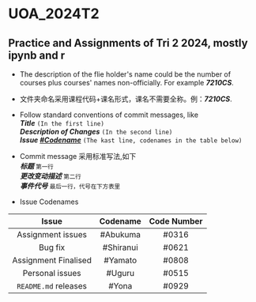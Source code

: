 # UOA_2024T2
## Practice and Assignments of Tri 2 2024, mostly ipynb and r ##

* The description of the flie holder's name could be the number of courses plus courses' names non-officially. For example ***7210CS***.  
* 文件夹命名采用课程代码+课名形式，课名不需要全称。例：***7210CS***.

* Follow standard conventions of commit messages, like  
***Title*** `(In the first line)`  
***Description of Changes*** `(In the second line)`  
***Issue  <u>#Codename</u>*** `(The kast line, codenames in the table below)`

* Commit message 采用标准写法,如下  
***标题*** `第一行`  
***更改变动描述*** `第二行`  
***事件代号*** `最后一行，代号在下方表里`

* Issue Codenames  

| Issue    | Codename |Code Number|
| :-----------: | :-----------: |:-----------: |
|Assignment issues| #Abukuma|#0316
|Bug fix| #Shiranui |#0621
|Assignment Finalised|#Yamato|#0808|
|Personal issues|#Uguru|#0515|
|`README.md` releases| #Yona |#0929

